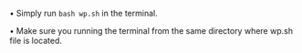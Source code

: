 • Simply run `bash wp.sh` in the terminal.

• Make sure you running the terminal from the same directory where wp.sh file is located.
